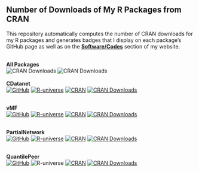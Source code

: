 ## Number of Downloads of My R Packages from CRAN
This repository automatically computes the number of CRAN downloads for my R packages and generates badges that I display on each package’s GitHub page as well as on the [**Software/Codes**](https://ahoundetoungan.com/software/) section of my website.
<br>
<br>

**All Packages**<br>
![CRAN Downloads](https://img.shields.io/endpoint?url=https://ahoundetoungan.github.io/cranlogs/badges/alltotal.json)
![CRAN Downloads](https://img.shields.io/endpoint?url=https://ahoundetoungan.github.io/cranlogs/badges/allsemester.json)
<br>
<br>
**CDatanet**
<br>
[![GitHub](https://img.shields.io/badge/-GitHub-gray.svg)](https://github.com/ahoundetoungan/CDatanet)
[![R-universe](https://ahoundetoungan.r-universe.dev/badges/CDatanet)](https://ahoundetoungan.r-universe.dev/CDatanet)
[![CRAN](https://www.r-pkg.org/badges/version/CDatanet)](https://CRAN.R-project.org/package=CDatanet)
[![CRAN Downloads](https://img.shields.io/endpoint?url=https://ahoundetoungan.github.io/cranlogs/badges/CDatanet.json)](https://cran.r-project.org/package=CDatanet)
<br>
<br>

**vMF**<br>
[![GitHub](https://img.shields.io/badge/-GitHub-gray.svg)](https://github.com/ahoundetoungan/vMF)
[![R-universe](https://ahoundetoungan.r-universe.dev/badges/vMF)](https://ahoundetoungan.r-universe.dev/vMF)
[![CRAN](https://www.r-pkg.org/badges/version/vMF)](https://CRAN.R-project.org/package=vMF)
[![CRAN Downloads](https://img.shields.io/endpoint?url=https://ahoundetoungan.github.io/cranlogs/badges/vMF.json)](https://cran.r-project.org/package=vMF)
<br>
<br>

**PartialNetwork**<br>
[![GitHub](https://img.shields.io/badge/-GitHub-gray.svg)](https://github.com/ahoundetoungan/PartialNetwork)
[![R-universe](https://ahoundetoungan.r-universe.dev/badges/PartialNetwork)](https://ahoundetoungan.r-universe.dev/PartialNetwork)
[![CRAN](https://www.r-pkg.org/badges/version/PartialNetwork)](https://CRAN.R-project.org/package=PartialNetwork)
[![CRAN Downloads](https://img.shields.io/endpoint?url=https://ahoundetoungan.github.io/cranlogs/badges/PartialNetwork.json)](https://cran.r-project.org/package=PartialNetwork)
<br>
<br>


**QuantilePeer**<br>
[![GitHub](https://img.shields.io/badge/-GitHub-gray.svg)](https://github.com/ahoundetoungan/QuantilePeer)
![R-universe](https://img.shields.io/badge/R--universe-not%20yet-lightgrey)
[![CRAN](https://www.r-pkg.org/badges/version/QuantilePeer)](https://CRAN.R-project.org/package=QuantilePeer)
[![CRAN Downloads](https://img.shields.io/endpoint?url=https://ahoundetoungan.github.io/cranlogs/badges/QuantilePeer.json)](https://cran.r-project.org/package=QuantilePeer)
<br>
<br>

